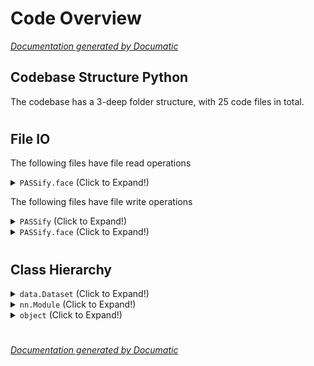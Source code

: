 # Code Overview

[_Documentation generated by Documatic_](https://www.documatic.com)

<!---Documatic-section-Codebase Structure Python-start--->
## Codebase Structure Python

The codebase has a 3-deep folder structure,
                with 25 code files in total.

# #
<!---Documatic-section-Codebase Structure Python-end--->

<!---Documatic-section-File IO-start--->
## File IO

<!---Documatic-block-file_io-start--->
The following files have file read operations

<!---Documatic-block-PASSify.face-start--->
<details>
	<summary><code>PASSify.face</code> (Click to Expand!)</summary>

* PASSify.face.data.wider_face
* PASSify.face.main_face_detector
</details>
<!---Documatic-block-PASSify.face-end--->

The following files have file write operations

<!---Documatic-block-PASSify-start--->
<details>
	<summary><code>PASSify</code> (Click to Expand!)</summary>

* PASSify.passify: 0_all_files.txt, 1_no_faces.txt, 2_no_faces__no_person.txt, face/sbatch_face.sh, person/sbatch_person.sh
</details>
<!---Documatic-block-PASSify-end--->

<!---Documatic-block-PASSify.face-start--->
<details>
	<summary><code>PASSify.face</code> (Click to Expand!)</summary>

* PASSify.face.main_face_detector
</details>
<!---Documatic-block-PASSify.face-end--->
<!---Documatic-block-file_io-end--->

# #
<!---Documatic-section-File IO-end--->

<!---Documatic-section-Class Hierarchy-start--->
## Class Hierarchy

<!---Documatic-block-data.Dataset-start--->
<details>
	<summary><code>data.Dataset</code> (Click to Expand!)</summary>

* PASSify.face.data.wider_face.WiderFaceDetection
</details>
<!---Documatic-block-data.Dataset-end--->

<!---Documatic-block-nn.Module-start--->
<details>
	<summary><code>nn.Module</code> (Click to Expand!)</summary>

* PASSify.face.layers.modules.multibox_loss.MultiBoxLoss
* PASSify.face.models.net.FPN
* PASSify.face.models.net.MobileNetV1
* PASSify.face.models.net.SSH
* PASSify.face.models.retinaface.BboxHead
* PASSify.face.models.retinaface.ClassHead
</details>
<!---Documatic-block-nn.Module-end--->

<!---Documatic-block-object-start--->
<details>
	<summary><code>object</code> (Click to Expand!)</summary>

* PASSify.face.data.data_augment.preproc
* PASSify.face.layers.functions.prior_box.PriorBox
* PASSify.face.utils.timer.Timer
</details>
<!---Documatic-block-object-end--->

# #
<!---Documatic-section-Class Hierarchy-end--->

[_Documentation generated by Documatic_](https://www.documatic.com)